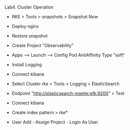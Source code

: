 Lab4. Cluster Operation

- RKE > Tools > snapshots > Snapshot Now
- Deploy nginx 
- Restore snapshot

- Create Project "Observability"

- Apps --> Launch --> Config Pod AntiAffinity Type "soft"
- Install Logging
- Connect kibana

- Select Cluster rke > Tools > Logging > ElasticSearch
- Endpoint "http://elasticsearch-master.efk:9200" > Test
- Connect kibana
- Create index pattern > rke*

- User Add - Assign Project - Login As User

